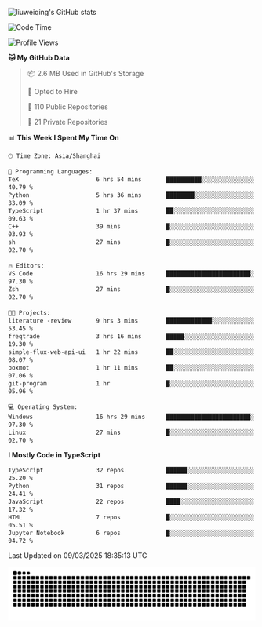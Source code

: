 ![liuweiqing's GitHub stats](https://github-readme-stats.vercel.app/api?username=14790897&show_icons=true&locale=cn&include_all_commits=true&count_private=true)

<!--START_SECTION:waka-->
![Code Time](http://img.shields.io/badge/Code%20Time-1%2C995%20hrs%2046%20mins-blue)

![Profile Views](http://img.shields.io/badge/Profile%20Views-24-blue)

**🐱 My GitHub Data** 

> 📦 2.6 MB Used in GitHub's Storage 
 > 
> 💼 Opted to Hire
 > 
> 📜 110 Public Repositories 
 > 
> 🔑 21 Private Repositories 
 > 
📊 **This Week I Spent My Time On** 

```text
🕑︎ Time Zone: Asia/Shanghai

💬 Programming Languages: 
TeX                      6 hrs 54 mins       ██████████░░░░░░░░░░░░░░░   40.79 % 
Python                   5 hrs 36 mins       ████████░░░░░░░░░░░░░░░░░   33.09 % 
TypeScript               1 hr 37 mins        ██░░░░░░░░░░░░░░░░░░░░░░░   09.63 % 
C++                      39 mins             █░░░░░░░░░░░░░░░░░░░░░░░░   03.93 % 
sh                       27 mins             █░░░░░░░░░░░░░░░░░░░░░░░░   02.70 % 

🔥 Editors: 
VS Code                  16 hrs 29 mins      ████████████████████████░   97.30 % 
Zsh                      27 mins             █░░░░░░░░░░░░░░░░░░░░░░░░   02.70 % 

🐱‍💻 Projects: 
literature -review       9 hrs 3 mins        █████████████░░░░░░░░░░░░   53.45 % 
freqtrade                3 hrs 16 mins       █████░░░░░░░░░░░░░░░░░░░░   19.30 % 
simple-flux-web-api-ui   1 hr 22 mins        ██░░░░░░░░░░░░░░░░░░░░░░░   08.07 % 
boxmot                   1 hr 11 mins        ██░░░░░░░░░░░░░░░░░░░░░░░   07.06 % 
git-program              1 hr                █░░░░░░░░░░░░░░░░░░░░░░░░   05.96 % 

💻 Operating System: 
Windows                  16 hrs 29 mins      ████████████████████████░   97.30 % 
Linux                    27 mins             █░░░░░░░░░░░░░░░░░░░░░░░░   02.70 % 
```

**I Mostly Code in TypeScript** 

```text
TypeScript               32 repos            ██████░░░░░░░░░░░░░░░░░░░   25.20 % 
Python                   31 repos            ██████░░░░░░░░░░░░░░░░░░░   24.41 % 
JavaScript               22 repos            ████░░░░░░░░░░░░░░░░░░░░░   17.32 % 
HTML                     7 repos             █░░░░░░░░░░░░░░░░░░░░░░░░   05.51 % 
Jupyter Notebook         6 repos             █░░░░░░░░░░░░░░░░░░░░░░░░   04.72 % 
```




 Last Updated on 09/03/2025 18:35:13 UTC
<!--END_SECTION:waka-->

<picture>
  <source media="(prefers-color-scheme: dark)" srcset="https://raw.githubusercontent.com/14790897/14790897/output/github-contribution-grid-snake-dark.svg" />
  <source media="(prefers-color-scheme: light)" srcset="https://raw.githubusercontent.com/14790897/14790897/output/github-contribution-grid-snake.svg" />
  <img alt="github-snake" src="https://raw.githubusercontent.com/14790897/14790897/output/github-contribution-grid-snake.svg" />
</picture>
